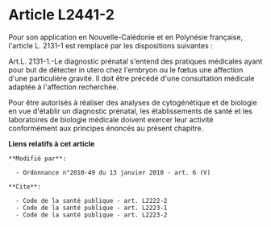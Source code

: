 # Article L2441-2

Pour son application en Nouvelle-Calédonie et en Polynésie française, l'article L. 2131-1 est remplacé par les dispositions
suivantes : 

Art.L. 2131-1.-Le diagnostic prénatal s'entend des pratiques médicales ayant pour but de détecter in utero chez l'embryon ou
le fœtus une affection d'une particulière gravité. Il doit être précédé d'une consultation médicale adaptée à l'affection
recherchée. 

Pour être autorisés à réaliser des analyses de cytogénétique et de biologie en vue d'établir un diagnostic prénatal, les
établissements de santé et les      laboratoires de biologie médicale  doivent exercer leur activité conformément aux
principes énoncés au présent chapitre.

**Liens relatifs à cet article**

	**Modifié par**:

	  - Ordonnance n°2010-49 du 13 janvier 2010 - art. 6 (V)

	**Cite**:

	  - Code de la santé publique - art. L2222-2
	  - Code de la santé publique - art. L2223-1
	  - Code de la santé publique - art. L2223-2
